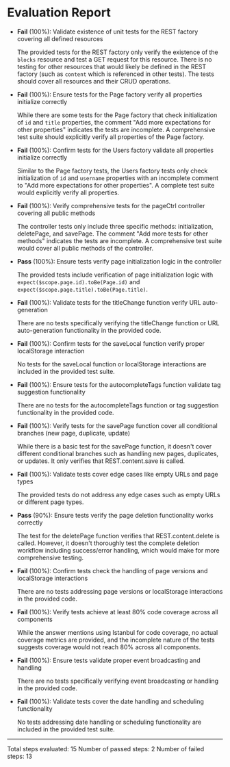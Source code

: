 # Evaluation Report

- **Fail** (100%): Validate existence of unit tests for the REST factory covering all defined resources

    The provided tests for the REST factory only verify the existence of the `blocks` resource and test a GET request for this resource. There is no testing for other resources that would likely be defined in the REST factory (such as `content` which is referenced in other tests). The tests should cover all resources and their CRUD operations.

- **Fail** (100%): Ensure tests for the Page factory verify all properties initialize correctly

    While there are some tests for the Page factory that check initialization of `id` and `title` properties, the comment "Add more expectations for other properties" indicates the tests are incomplete. A comprehensive test suite should explicitly verify all properties of the Page factory.

- **Fail** (100%): Confirm tests for the Users factory validate all properties initialize correctly

    Similar to the Page factory tests, the Users factory tests only check initialization of `id` and `username` properties with an incomplete comment to "Add more expectations for other properties". A complete test suite would explicitly verify all properties.

- **Fail** (100%): Verify comprehensive tests for the pageCtrl controller covering all public methods

    The controller tests only include three specific methods: initialization, deletePage, and savePage. The comment "Add more tests for other methods" indicates the tests are incomplete. A comprehensive test suite would cover all public methods of the controller.

- **Pass** (100%): Ensure tests verify page initialization logic in the controller

    The provided tests include verification of page initialization logic with `expect($scope.page.id).toBe(Page.id)` and `expect($scope.page.title).toBe(Page.title)`.

- **Fail** (100%): Validate tests for the titleChange function verify URL auto-generation

    There are no tests specifically verifying the titleChange function or URL auto-generation functionality in the provided code.

- **Fail** (100%): Confirm tests for the saveLocal function verify proper localStorage interaction

    No tests for the saveLocal function or localStorage interactions are included in the provided test suite.

- **Fail** (100%): Ensure tests for the autocompleteTags function validate tag suggestion functionality

    There are no tests for the autocompleteTags function or tag suggestion functionality in the provided code.

- **Fail** (100%): Verify tests for the savePage function cover all conditional branches (new page, duplicate, update)

    While there is a basic test for the savePage function, it doesn't cover different conditional branches such as handling new pages, duplicates, or updates. It only verifies that REST.content.save is called.

- **Fail** (100%): Validate tests cover edge cases like empty URLs and page types

    The provided tests do not address any edge cases such as empty URLs or different page types.

- **Pass** (90%): Ensure tests verify the page deletion functionality works correctly

    The test for the deletePage function verifies that REST.content.delete is called. However, it doesn't thoroughly test the complete deletion workflow including success/error handling, which would make for more comprehensive testing.

- **Fail** (100%): Confirm tests check the handling of page versions and localStorage interactions

    There are no tests addressing page versions or localStorage interactions in the provided code.

- **Fail** (100%): Verify tests achieve at least 80% code coverage across all components

    While the answer mentions using Istanbul for code coverage, no actual coverage metrics are provided, and the incomplete nature of the tests suggests coverage would not reach 80% across all components.

- **Fail** (100%): Ensure tests validate proper event broadcasting and handling

    There are no tests specifically verifying event broadcasting or handling in the provided code.

- **Fail** (100%): Validate tests cover the date handling and scheduling functionality

    No tests addressing date handling or scheduling functionality are included in the provided test suite.

---

Total steps evaluated: 15
Number of passed steps: 2
Number of failed steps: 13